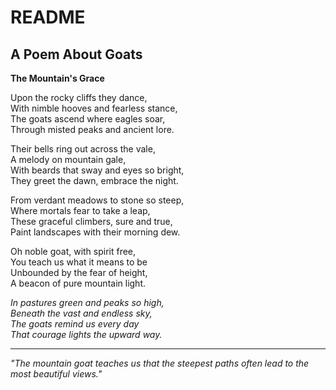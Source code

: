# README

## A Poem About Goats

**The Mountain's Grace**

Upon the rocky cliffs they dance,  
With nimble hooves and fearless stance,  
The goats ascend where eagles soar,  
Through misted peaks and ancient lore.

Their bells ring out across the vale,  
A melody on mountain gale,  
With beards that sway and eyes so bright,  
They greet the dawn, embrace the night.

From verdant meadows to stone so steep,  
Where mortals fear to take a leap,  
These graceful climbers, sure and true,  
Paint landscapes with their morning dew.

Oh noble goat, with spirit free,  
You teach us what it means to be  
Unbounded by the fear of height,  
A beacon of pure mountain light.

*In pastures green and peaks so high,  
Beneath the vast and endless sky,  
The goats remind us every day  
That courage lights the upward way.*

---

*"The mountain goat teaches us that the steepest paths often lead to the most beautiful views."*
